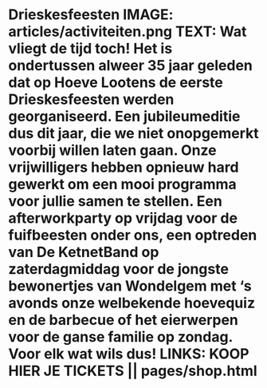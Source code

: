 Drieskesfeesten
IMAGE: articles/activiteiten.png
TEXT: Wat vliegt de tijd toch! Het is ondertussen alweer 35 jaar geleden dat op Hoeve Lootens de eerste Drieskesfeesten werden georganiseerd. Een jubileumeditie dus dit jaar, die we niet onopgemerkt voorbij willen laten gaan.
Onze vrijwilligers hebben opnieuw hard gewerkt om een mooi programma voor jullie samen te stellen. Een afterworkparty op vrijdag voor de fuifbeesten onder ons, een optreden van De KetnetBand op zaterdagmiddag voor de jongste bewonertjes van Wondelgem met ‘s avonds onze welbekende hoevequiz en de barbecue of het eierwerpen voor de ganse familie op zondag. Voor elk wat wils dus!
LINKS: KOOP HIER JE TICKETS || pages/shop.html
==================================================
